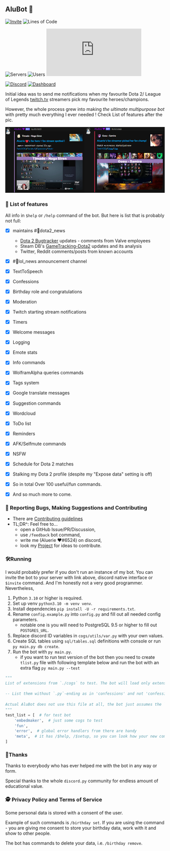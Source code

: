 ## AluBot 💜

[![Invite](
https://img.shields.io/badge/Invite%20the%20bot-link-blueviolet?style=for-the-badge&logo=discord&logoColor=7289da
)](
https://discord.com/api/oauth2/authorize?client_id=713124699663499274&scope=bot+applications.commands&permissions=2199023255551
)
![Lines of Code](
https://img.shields.io/tokei/lines/github/Aluerie/AluBot?style=for-the-badge&logo=github&color=blueviolet&label=Total%20Lines%20of%20Code
)

![Servers](
https://img.shields.io/badge/dynamic/json?style=for-the-badge&color=9678b6&logo=discord&logoColor=7289da&label=total%20servers&query=%24.servers&url=https%3A%2F%2Faluerie.github.io%2FAluBot%2Fapi%2Fdata.json
)
![Users](
https://img.shields.io/badge/dynamic/json?style=for-the-badge&color=9678b6&logo=discord&logoColor=7289da&label=total%20users&query=%24.users&url=https%3A%2F%2Faluerie.github.io%2FAluBot%2Fapi%2Fdata.json
)
![Updated](
https://img.shields.io/badge/dynamic/json?style=for-the-badge&color=9678b6&logo=none&label=<-%20Info%20updated&query=%24.updated&url=https%3A%2F%2Faluerie.github.io%2FAluBot%2Fapi%2Fdata.json)

[![Discord](
https://img.shields.io/discord/702561315478044804?style=for-the-badge&color=7289da&label=Chat%20On%20Discord&logo=discord&logoColor=7289da
)](
https://discord.gg/K8FuDeP
)
[![Dashboard](
https://img.shields.io/badge/bot's%20website-link-9400d3?style=for-the-badge&logo=githubsponsors&logoColor=9400d3
)](
https://aluerie.github.io/AluBot/
)

Initial idea was to send me notifications  when my favourite  Dota 2/ League of Legends 
[twitch.tv](https://www.twitch.tv/) streamers pick my favourite heroes/champions.

However, the whole process grew into making *the ultimate multipurpose bot*
with pretty much everything I ever needed ! Check List of features after the pic.

<img src="./media/ReadMe/MainFeature.png" alt="alubot preview">

### 📖 List of features

All info in `$help` or `/help` command of the bot. But here is list that is probably not full:
 - [X] maintains #🍋dota2_news
   * [Dota 2 Bugtracker](https://github.com/ValveSoftware/Dota2-Gameplay) updates - comments from Valve employees  
   * Steam DB's [GameTracking-Dota2](https://github.com/SteamDatabase/GameTracking-Dota2) updates and its analysis
   * Twitter, Reddit comments/posts from known accounts
 - [X] #🔬lol_news announcement channel
 - [X] TextToSpeech
 - [X] Confessions
 - [X] Birthday role and congratulations 
 - [X] Moderation
 - [X] Twitch starting stream notifications
 - [X] Timers
 - [X] Welcome messages
 - [X] Logging
 - [X] Emote stats
 - [X] Info commands
 - [X] WolframAlpha queries commands
 - [X] Tags system 
 - [X] Google translate messages
 - [X] Suggestion commands
 - [X] Wordcloud
 - [X] ToDo list
 - [X] Reminders 
 - [X] AFK/Selfmute commands
 - [X] NSFW 
 - [X] Schedule for Dota 2 matches
 - [X] Stalking my Dota 2 profile (despite my "Expose data" setting is off)
 - [X] So in total Over 100 useful/fun commands.
 - [X] And so much more to come.


### 🤝 Reporting Bugs, Making Suggestions and Contributing

* There are [Contributing guidelines](https://github.com/Aluerie/AluBot/blob/main/.github/CONTRIBUTING.md)
* TL;DR^: Feel free to...
  * open a GitHub Issue/PR/Discussion,
  * use `/feedback` bot command, 
  * write me (Aluerie ❤#6524) on discord,
  * look my [Project](https://github.com/users/Aluerie/projects/8/views/1) for ideas to contribute.

### 🛠️Running

I would probably prefer if you don't run an instance of my bot. You can invite the bot to your server with link above,
discord native interface or `$invite` command.
And I'm honestly not a very good programmer. Nevertheless, 
1. Python `3.10` or higher is required.
2. Set up venv `python3.10 -m venv venv`.
3. Install dependencies `pip install -U -r requirements.txt`.
4. Rename `config.example.py` into `config.py` and fill out all needed config parameters.
   * notable one is you will need to PostgreSQL 9.5 or higher to fill out `POSTGRES_URL`.
5. Replace discord ID variables in `cogs/utils/var.py` with your own values.
6. Create SQL tables using `sql/tables.sql` definitions with console or run `py main.py db create`.
7. Run the bot with `py main.py`.
   * if you want to run test version of the bot then you need to create `tlist.py` file with 
   following template below and run the bot with an extra flag `py main.py --test` 
   
```python
"""
List of extensions from `./cogs` to test. The bot will load only extensions from that list. 

-- List them without `.py`-ending as in 'confessions' and not 'confessions.py'

Actual AluBot does not use this file at all, the bot just assumes the `test_list` empty
"""
test_list = [  # for test bot
    'embedmaker',  # just some cogs to test 
    'fun', 
    'error',  # global error handlers from there are handy
    'meta',  # it has /$help, /$setup, so you can look how your new commands looks here
]
```
### 🤗Thanks 
Thanks to everybody who has ever helped me with the bot in any way or form. 

Special thanks to the whole `discord.py` community for endless amount of educational value.

### 🕵️ Privacy Policy and Terms of Service

Some personal data is stored with a consent of the user.
 
Example of such commands is `/birthday set`. 
If you are using the command - you are giving me consent to store your birthday data, 
work with it and show to other people. 

The bot has commands to delete your data, i.e. `/birthday remove`.
